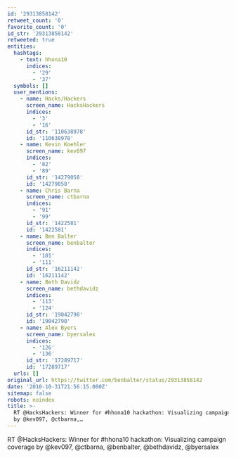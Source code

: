 ```yaml
---
id: '29313858142'
retweet_count: '0'
favorite_count: '0'
id_str: '29313858142'
retweeted: true
entities:
  hashtags:
    - text: hhona10
      indices:
        - '29'
        - '37'
  symbols: []
  user_mentions:
    - name: Hacks/Hackers
      screen_name: HacksHackers
      indices:
        - '3'
        - '16'
      id_str: '110638978'
      id: '110638978'
    - name: Kevin Koehler
      screen_name: kev097
      indices:
        - '82'
        - '89'
      id_str: '14279058'
      id: '14279058'
    - name: Chris Barna
      screen_name: ctbarna
      indices:
        - '91'
        - '99'
      id_str: '1422581'
      id: '1422581'
    - name: Ben Balter
      screen_name: benbalter
      indices:
        - '101'
        - '111'
      id_str: '16211142'
      id: '16211142'
    - name: Beth Davidz
      screen_name: bethdavidz
      indices:
        - '113'
        - '124'
      id_str: '19042790'
      id: '19042790'
    - name: Alex Byers
      screen_name: byersalex
      indices:
        - '126'
        - '136'
      id_str: '17289717'
      id: '17289717'
  urls: []
original_url: https://twitter.com/benbalter/status/29313858142
date: '2010-10-31T21:56:15.000Z'
sitemap: false
robots: noindex
title: >-
  RT @HacksHackers: Winner for #hhona10 hackathon: Visualizing campaign coverage
  by @kev097, @ctbarna,…
---
```


RT @HacksHackers: Winner for #hhona10 hackathon: Visualizing campaign coverage by @kev097, @ctbarna, @benbalter, @bethdavidz, @byersalex